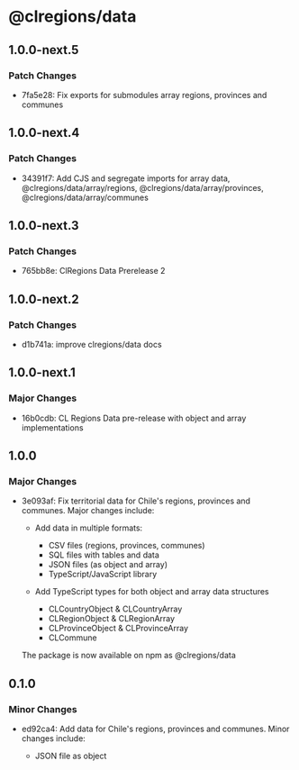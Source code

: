 # @clregions/data

## 1.0.0-next.5

### Patch Changes

- 7fa5e28: Fix exports for submodules array regions, provinces and communes

## 1.0.0-next.4

### Patch Changes

- 34391f7: Add CJS and segregate imports for array data, @clregions/data/array/regions, @clregions/data/array/provinces, @clregions/data/array/communes

## 1.0.0-next.3

### Patch Changes

- 765bb8e: ClRegions Data Prerelease 2

## 1.0.0-next.2

### Patch Changes

- d1b741a: improve clregions/data docs

## 1.0.0-next.1

### Major Changes

- 16b0cdb: CL Regions Data pre-release with object and array implementations

## 1.0.0

### Major Changes

- 3e093af: Fix territorial data for Chile's regions, provinces and communes. Major changes include:

  - Add data in multiple formats:

    - CSV files (regions, provinces, communes)
    - SQL files with tables and data
    - JSON files (as object and array)
    - TypeScript/JavaScript library

  - Add TypeScript types for both object and array data structures
    - CLCountryObject & CLCountryArray
    - CLRegionObject & CLRegionArray
    - CLProvinceObject & CLProvinceArray
    - CLCommune

  The package is now available on npm as @clregions/data

## 0.1.0

### Minor Changes

- ed92ca4: Add data for Chile's regions, provinces and communes. Minor changes include:

  - JSON file as object
